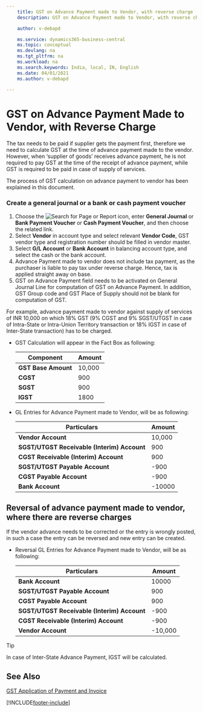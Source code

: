 ```yaml
---
    title: GST on Advance Payment made to Vendor, with reverse charge
    description: GST on Advance Payment made to Vendor, with reverse charge

    author: v-debapd

    ms.service: dynamics365-business-central
    ms.topic: conceptual
    ms.devlang: na
    ms.tgt_pltfrm: na
    ms.workload: na
    ms.search.keywords: India, local, IN, English
    ms.date: 04/01/2021
    ms.author: v-debapd

---
```

# GST on Advance Payment Made to Vendor, with Reverse Charge


The tax needs to be paid if supplier gets the payment first, therefore we need to calculate GST at the time of advance payment made to the vendor. However, when ‘supplier of goods’ receives advance payment, he is not required to pay GST at the time of the receipt of advance payment, while GST is required to be paid in case of supply of services.

The process of GST calculation on advance payment to vendor has been explained in this document.

### Create a general journal or a bank or cash payment voucher

1.  Choose the ![Search for Page or Report](image/search_small.png "Search for Page or Report icon") icon, enter **General Journal** or **Bank Payment Voucher** or **Cash Payment Voucher**, and then choose the related link. 
2. Select **Vendor** in account type and select relevant **Vendor Code**, GST vendor type and registration number should be filled in vendor master.
3. Select **G/L Account** or **Bank Account** in balancing account type, and select the cash or the bank account. 
4. Advance Payment made to vendor does not include tax payment, as the purchaser is liable to pay tax under reverse charge. Hence, tax is applied straight away on base. 
5. GST on Advance Payment field needs to be activated on General Journal Line for computation of GST on Advance Payment. In addition, GST Group code and GST Place of Supply should not be blank for computation of GST.

For example, advance payment made to vendor against supply of services of INR 10,000 on which 18% GST (9% CGST and 9% SGST/UTGST in case of Intra-State or Intra-Union Territory transaction or 18% IGST in case of Inter-State transaction) has to be charged.

- GST Calculation will appear in the Fact Box as following:
    
    |Component|Amount|
    |----------------------------------|---------------------------------------|  
    |**GST Base Amount**|10,000|  
    |**CGST**|900|  
    |**SGST**|900|
    |**IGST**|1800|

- GL Entries for Advance Payment made to Vendor, will be as following:

    |Particulars|Amount|
    |----------------------------------|---------------------------------------|  
    |**Vendor Account**|10,000|  
    |**SGST/UTGST Receivable (Interim) Account**|900|  
    |**CGST Receivable (Interim) Account**|900|
    |**SGST/UTGST Payable Account**|-900|
    |**CGST Payable Account**|-900|
    |**Bank Account**|-10000|

## Reversal of advance payment made to vendor, where there are reverse charges

If the vendor advance needs to be corrected or the entry is wrongly posted, in such a case the entry can be reversed and new entry can be created.

- Reversal GL Entries for Advance Payment made to Vendor, will be as following:

    |Particulars|Amount|
    |----------------------------------|---------------------------------------|  
    |**Bank Account**|10000| 
    |**SGST/UTGST Payable Account**|900|
    |**CGST Payable Account**|900|
    |**SGST/UTGST Receivable (Interim) Account**|-900|  
    |**CGST Receivable (Interim) Account**|-900|
    |**Vendor Account**|-10,000|  
    
> [!TIP]
> In case of Inter-State Advance Payment, IGST will be calculated.



## See Also 
[GST Application of Payment and Invoice](GST-Advance-Normal-Payment-and-Purchase-Invoice-Goods-Application.md)




































[!INCLUDE[footer-include](../../includes/footer-banner.md)]